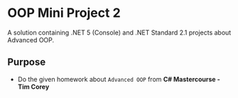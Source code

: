 # OOP Mini Project 2
A solution containing .NET 5 (Console) and .NET Standard 2.1 projects about Advanced OOP.

## Purpose
- Do the given homework about `Advanced OOP` from **C# Mastercourse - Tim Corey**